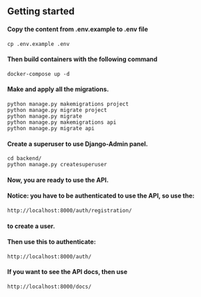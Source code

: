## Getting started

#### Copy the content from .env.example to .env file
```
cp .env.example .env
```

#### Then build containers with the following command

```
docker-compose up -d
```

#### Make and apply all the migrations.

```
python manage.py makemigrations project
python manage.py migrate project
python manage.py migrate
python manage.py makemigrations api
python manage.py migrate api
```

#### Create a superuser to use Django-Admin panel.

```
cd backend/
python manage.py createsuperuser
```

#### Now, you are ready to use the API.
#### Notice: you have to be authenticated to use the API, so use the:
```
http://localhost:8000/auth/registration/
```
#### to create a user.
#### Then use this to authenticate:
```
http://localhost:8000/auth/
```

#### If you want to see the API docs, then use
```
http://localhost:8000/docs/
```
